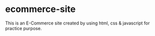 # ecommerce-site

This is an E-Commerce site created by using html, css & javascript for practice purpose.
